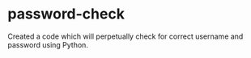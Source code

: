 # password-check
Created a code which will perpetually check for correct username and password using Python.
